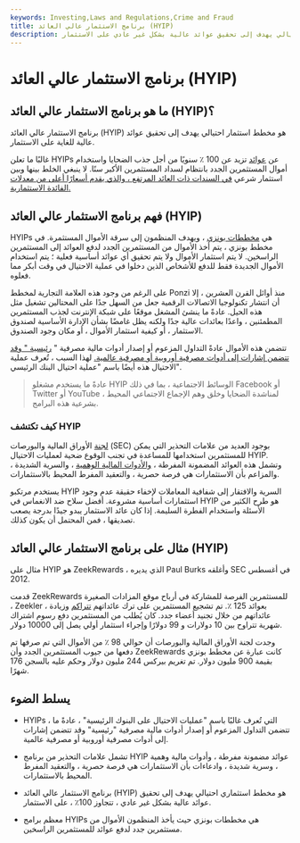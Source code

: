 ```yaml
---
keywords: Investing,Laws and Regulations,Crime and Fraud
title: برنامج الاستثمار عالي العائد (HYIP)
description: برنامج الاستثمار عالي العائد هو مخطط استثماري احتيالي يهدف إلى تحقيق عوائد عالية بشكل غير عادي على الاستثمار.
---
```


# برنامج الاستثمار عالي العائد (HYIP)
## ما هو برنامج الاستثمار عالي العائد (HYIP)؟

برنامج الاستثمار عالي العائد (HYIP) هو مخطط استثمار احتيالي يهدف إلى تحقيق عوائد عالية للغاية على الاستثمار.

غالبًا ما تعلن HYIPs عن [عوائد](/yield) تزيد عن 100 ٪ سنويًا من أجل جذب الضحايا واستخدام أموال المستثمرين الجدد بانتظام لسداد المستثمرين الأكبر سنًا. لا ينبغي الخلط بينها وبين استثمار شرعي [في السندات ذات العائد المرتفع ، والذي يقدم أسعارًا أعلى من معدلات الفائدة الاستثمارية.](/high_yield_bond)

## فهم برنامج الاستثمار عالي العائد (HYIP)

HYIPs هي [مخططات بونزي](/ponzischeme) ، ويهدف المنظمون إلى سرقة الأموال المستثمرة. في مخطط بونزي ، يتم أخذ الأموال من المستثمرين الجدد لدفع العوائد إلى المستثمرين الراسخين. لا يتم استثمار الأموال ولا يتم تحقيق أي عوائد أساسية فعلية ؛ يتم استخدام الأموال الجديدة فقط للدفع للأشخاص الذين دخلوا في عملية الاحتيال في وقت أبكر مما فعلوه.

على الرغم من وجود هذه العلامة التجارية لمخطط Ponzi منذ أوائل القرن العشرين ، إلا أن انتشار تكنولوجيا الاتصالات الرقمية جعل من السهل جدًا على المحتالين تشغيل مثل هذه الحيل. عادةً ما ينشئ المشغل موقعًا على شبكة الإنترنت لجذب المستثمرين المطمئنين ، واعدًا بعائدات عالية جدًا ولكنه يظل غامضًا بشأن الإدارة الأساسية لصندوق الاستثمار ، أو كيفية استثمار الأموال ، أو مكان وجود الصندوق.

تتضمن هذه الأموال عادةً التداول المزعوم أو إصدار أدوات مالية مصرفية " [رئيسية " وقد تتضمن إشارات إلى أدوات مصرفية أوروبية أو مصرفية عالمية.](/prime) لهذا السبب ، تُعرف عملية الاحتيال هذه أيضًا باسم "عملية احتيال البنك الرئيسي".

> عادةً ما يستخدم مشغلو HYIP الوسائط الاجتماعية ، بما في ذلك Facebook أو Twitter أو YouTube ، لمناشدة الضحايا وخلق وهم الإجماع الاجتماعي المحيط بشرعية هذه البرامج.

>

### كيف تكتشف HYIP

[لجنة](/sec) الأوراق المالية والبورصات (SEC) بوجود العديد من علامات التحذير التي يمكن للمستثمرين استخدامها للمساعدة في تجنب الوقوع ضحية لعمليات الاحتيال HYIP. وتشمل هذه العوائد المضمونة المفرطة ، [والأدوات المالية الوهمية](/financialinstrument) ، والسرية الشديدة ، والمزاعم بأن الاستثمارات هي فرصة حصرية ، والتعقيد المفرط المحيط بالاستثمارات.

يستخدم مرتكبو HYIP السرية والافتقار إلى شفافية المعاملات لإخفاء حقيقة عدم وجود استثمارات أساسية مشروعة. أفضل سلاح ضد الانغماس في HYIP هو طرح الكثير من الأسئلة واستخدام الفطرة السليمة. إذا كان عائد الاستثمار يبدو جيدًا بدرجة يصعب تصديقها ، فمن المحتمل أن يكون كذلك.

## مثال على برنامج الاستثمار عالي العائد (HYIP)

مثال على HYIP هو ZeekRewards ، الذي يديره Paul Burks وأغلقه SEC في أغسطس 2012.

قدمت ZeekRewards للمستثمرين الفرصة للمشاركة في أرباح موقع المزادات الصغيرة ، Zeekler ، بعوائد 125 ٪. تم تشجيع المستثمرين على ترك عائداتهم [تتراكم](/compound) وزيادة عائداتهم من خلال تجنيد أعضاء جدد. كان يُطلب من المستثمرين دفع رسوم اشتراك شهرية تتراوح بين 10 دولارات و 99 دولارًا وإجراء استثمار أولي يصل إلى 10000 دولار.

وجدت لجنة الأوراق المالية والبورصات أن حوالي 98 ٪ من الأموال التي تم صرفها تم دفعها من جيوب المستثمرين الجدد وأن ZeekRewards كانت عبارة عن مخطط بونزي بقيمة 900 مليون دولار. تم تغريم بيركس 244 مليون دولار وحكم عليه بالسجن 176 شهرًا.

## يسلط الضوء

- HYIPs ، التي تُعرف غالبًا باسم "عمليات الاحتيال على البنوك الرئيسية" ، عادةً ما تتضمن التداول المزعوم أو إصدار أدوات مالية مصرفية "رئيسية" وقد تتضمن إشارات إلى أدوات مصرفية أوروبية أو مصرفية عالمية.

- تشمل علامات التحذير من برنامج HYIP عوائد مضمونة مفرطة ، وأدوات مالية وهمية ، وسرية شديدة ، وادعاءات بأن الاستثمارات هي فرصة حصرية ، والتعقيد المفرط المحيط بالاستثمارات.

- برنامج الاستثمار عالي العائد (HYIP) هو مخطط استثماري احتيالي يهدف إلى تحقيق عوائد عالية بشكل غير عادي ، تتجاوز 100٪ ، على الاستثمار.

- معظم برامج HYIPs هي مخططات بونزي حيث يأخذ المنظمون الأموال من مستثمرين جدد لدفع عوائد للمستثمرين الراسخين.


